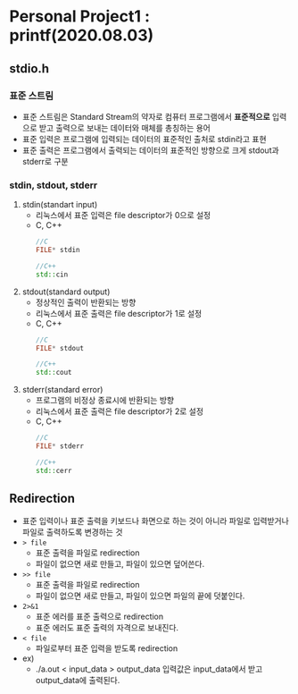 # Personal Project1 : printf(2020.08.03)

## stdio.h

### 표준 스트림
* 표준 스트림은 Standard Stream의 약자로 컴퓨터 프로그램에서 **표준적으로** 입력으로 받고 출력으로 보내는 데이터와 매체를 총칭하는 용어
* 표준 입력은 프로그램에 입력되는 데이터의 표준적인 출처로 stdin라고 표현
* 표준 출력은 프로그램에서 출력되는 데이터의 표준적인 방향으로 크게 stdout과 stderr로 구분

### stdin, stdout, stderr
1. stdin(standart input)
   * 리눅스에서 표준 입력은 file descriptor가 0으로 설정
   * C, C++
        ```C
        //C
        FILE* stdin
        ```
        ```C++
        //C++
        std::cin
        ```
2. stdout(standard output)
   * 정상적인 출력이 반환되는 방향
   * 리눅스에서 표준 출력은 file descriptor가 1로 설정
   * C, C++
        ```C
        //C
        FILE* stdout
        ```
        ```C++
        //C++
        std::cout
        ```
3. stderr(standard error)
   * 프로그램의 비정상 종료시에 반환되는 방향
   * 리눅스에서 표준 출력은 file descriptor가 2로 설정
   * C, C++
        ```C
        //C
        FILE* stderr
        ```
        ```C++
        //C++
        std::cerr
        ```

## Redirection
* 표준 입력이나 표준 출력을 키보드나 화면으로 하는 것이 아니라 파일로 입력받거나 파일로 출력하도록 변경하는 것
* `> file`
  * 표준 출력을 파일로 redirection
  * 파일이 없으면 새로 만들고, 파일이 있으면 덮어쓴다.
* `>> file`
  * 표준 출력을 파일로 redirection
  * 파일이 없으면 새로 만들고, 파일이 있으면 파일의 끝에 덧붙인다.
* `2>&1`
  * 표준 에러를 표준 출력으로 redirection
  * 표준 에러도 표준 출력의 자격으로 보내진다.
* `< file`
  * 파일로부터 표준 입력을 받도록 redirection
* ex)
  * ./a.out < input_data > output_data
    입력값은 input_data에서 받고 output_data에 출력된다.
